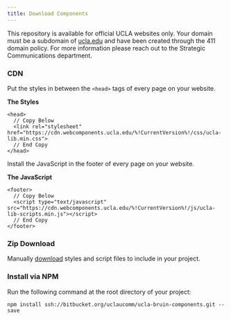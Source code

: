 ```yaml
---
title: Download Components
---
```

This repository is available for official UCLA websites only. Your domain must be a subdomain of [ucla.edu](https://ucla.edu) and have been created through the 411 domain policy. For more information please reach out to the Strategic Communications department.

### CDN

Put the styles in between the `<head>` tags of every page on your website.

**The Styles**
```
<head>
  // Copy Below
  <link rel="stylesheet" href="https://cdn.webcomponents.ucla.edu/%!CurrentVersion%!/css/ucla-lib.min.css">
  // End Copy
</head>
```

Install the JavaScript in the footer of every page on your website.

**The JavaScript**
```
<footer>
  // Copy Below
  <script type="text/javascript" src="https://cdn.webcomponents.ucla.edu/%!CurrentVersion%!/js/ucla-lib-scripts.min.js"></script>
  // End Copy
</footer>
```

### Zip Download

Manually [download](https://cdn.webcomponents.ucla.edu/%!CurrentVersion%!/ucla-components.zip) styles and script files to include in your project.

### Install via NPM

Run the following command at the root directory of your project:
```
npm install ssh://bitbucket.org/uclaucomm/ucla-bruin-components.git --save
```
